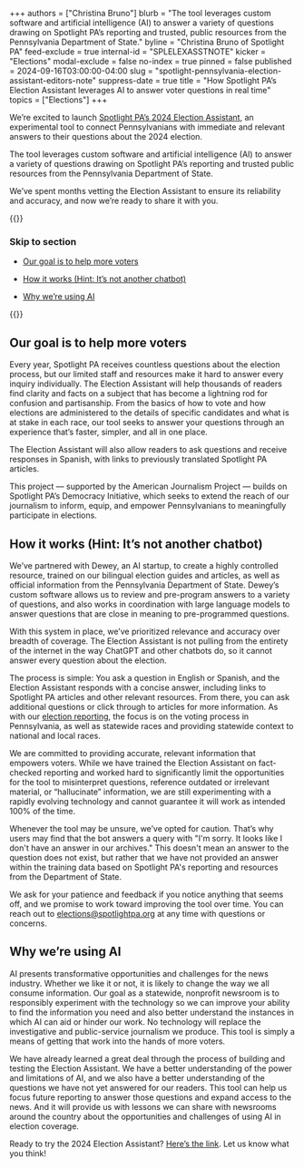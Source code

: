 +++
authors = ["Christina Bruno"]
blurb = "The tool leverages custom software and artificial intelligence (AI) to answer a variety of questions drawing on Spotlight PA’s reporting and trusted, public resources from the Pennsylvania Department of State."
byline = "Christina Bruno of Spotlight PA"
feed-exclude = true
internal-id = "SPLELEXASSTNOTE"
kicker = "Elections"
modal-exclude = false
no-index = true
pinned = false
published = 2024-09-16T03:00:00-04:00
slug = "spotlight-pennsylvania-election-assistant-editors-note"
suppress-date = true
title = "How Spotlight PA’s Election Assistant leverages AI to answer voter questions in real time"
topics = ["Elections"]
+++

We’re excited to launch <a href="https://www.spotlightpa.org/elections/assistant/">Spotlight PA’s 2024 Election Assistant</a>, an experimental tool to connect Pennsylvanians with immediate and relevant answers to their questions about the 2024 election.

The tool leverages custom software and artificial intelligence (AI) to answer a variety of questions drawing on Spotlight PA’s reporting and trusted public resources from the Pennsylvania Department of State.

We’ve spent months vetting the Election Assistant to ensure its reliability and accuracy, and now we’re ready to share it with you.

{{<toc>}}

### Skip to section

- <a href="#spl-heading-1">Our goal is to help more voters</a>

- <a href="#spl-heading-2">How it works (Hint: It’s not another chatbot)</a>

- <a href="#spl-heading-3">Why we’re using AI</a>

{{</toc>}}

<h2 id="spl-heading-1">Our goal is to help more voters</h2>

Every year, Spotlight PA receives countless questions about the election process, but our limited staff and resources make it hard to answer every inquiry individually. The Election Assistant will help thousands of readers find clarity and facts on a subject that has become a lightning rod for confusion and partisanship. From the basics of how to vote and how elections are administered to the details of specific candidates and what is at stake in each race, our tool seeks to answer your questions through an experience that’s faster, simpler, and all in one place.

The Election Assistant will also allow readers to ask questions and receive responses in Spanish, with links to previously translated Spotlight PA articles.

This project — supported by the American Journalism Project — builds on Spotlight PA’s Democracy Initiative, which seeks to extend the reach of our journalism to inform, equip, and empower Pennsylvanians to meaningfully participate in elections.

<h2 id="spl-heading-2">How it works (Hint: It’s not another chatbot)</h2>

We’ve partnered with Dewey, an AI startup, to create a highly controlled resource, trained on our bilingual election guides and articles, as well as official information from the Pennsylvania Department of State. Dewey’s custom software allows us to review and pre-program answers to a variety of questions, and also works in coordination with large language models to answer questions that are close in meaning to pre-programmed questions.

With this system in place, we’ve prioritized relevance and accuracy over breadth of coverage. The Election Assistant is not pulling from the entirety of the internet in the way ChatGPT and other chatbots do, so it cannot answer every question about the election.

The process is simple: You ask a question in English or Spanish, and the Election Assistant responds with a concise answer, including links to Spotlight PA articles and other relevant resources. From there, you can ask additional questions or click through to articles for more information. As with our <a href="https://www.spotlightpa.org/news/2024/01/pennsylvania-2024-election-coverage-president-senate-row-offices-pan/">election reporting</a>, the focus is on the voting process in Pennsylvania, as well as statewide races and providing statewide context to national and local races.

We are committed to providing accurate, relevant information that empowers voters. While we have trained the Election Assistant on fact-checked reporting and worked hard to significantly limit the opportunities for the tool to misinterpret questions, reference outdated or irrelevant material, or “hallucinate” information, we are still experimenting with a rapidly evolving technology and cannot guarantee it will work as intended 100% of the time.

Whenever the tool may be unsure, we’ve opted for caution. That’s why users may find that the bot answers a query with &#34;I&#39;m sorry. It looks like I don&#39;t have an answer in our archives.&#34; This doesn&#39;t mean an answer to the question does not exist, but rather that we have not provided an answer within the training data based on Spotlight PA&#39;s reporting and resources from the Department of State.

We ask for your patience and feedback if you notice anything that seems off, and we promise to work toward improving the tool over time. You can reach out to <a href="mailto:elections@spotlightpa.org">elections@spotlightpa.org</a> at any time with questions or concerns.

<h2 id="spl-heading-3">Why we’re using AI</h2>

AI presents transformative opportunities and challenges for the news industry. Whether we like it or not, it is likely to change the way we all consume information. Our goal as a statewide, nonprofit newsroom is to responsibly experiment with the technology so we can improve your ability to find the information you need and also better understand the instances in which AI can aid or hinder our work. No technology will replace the investigative and public-service journalism we produce. This tool is simply a means of getting that work into the hands of more voters.

We have already learned a great deal through the process of building and testing the Election Assistant. We have a better understanding of the power and limitations of AI, and we also have a better understanding of the questions we have not yet answered for our readers. This tool can help us focus future reporting to answer those questions and expand access to the news. And it will provide us with lessons we can share with newsrooms around the country about the opportunities and challenges of using AI in election coverage.

Ready to try the 2024 Election Assistant? <a href="https://www.spotlightpa.org/elections/assistant/">Here’s the link</a>. Let us know what you think!

